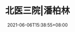 ---
title: "北医三院|潘柏林"
description: ""
date: 2021-06-06T15:38:55+08:00
draft: false
weight: 7
enableToc: true
tocLevels: ["h2", "h3", "h4"]
---